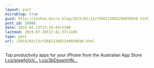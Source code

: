 ```yaml
---
layout: post
microblog: true
guid: http://joshua.micro.blog/2015/02/13/t566213882294050816.html
post_id: 38908
date: 2015-02-13T23:34:43+1100
lastmod: 2019-07-30T17:41:37+1100
type: post
url: /2015/02/13/t566213882294050816.html
---
```

Top productivity apps for your iPhone from the Australian App Store [t.co/sjgwfg1xV...](http://t.co/sjgwfg1xVB) [t.co/3bDsxamHN...](http://t.co/3bDsxamHNR)

